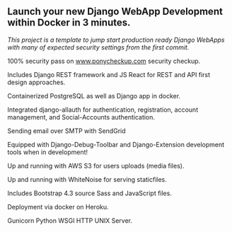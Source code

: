 Launch your new Django WebApp Development within Docker in 3 minutes.
-

*This project is a template to jump start production ready Django WebApps with many of expected security settings from the first commit.*

100% security pass on www.ponycheckup.com security checkup.

Includes Django REST framework and JS React for REST and API first design approaches.

Containerized PostgreSQL as well as Django app in docker.

Integrated django-allauth for authentication, registration, account management, and Social-Accounts authentication.

Sending email over SMTP with SendGrid

Equipped with Django-Debug-Toolbar and Django-Extension development tools when in development!

Up and running with AWS S3 for users uploads (media files).

Up and running with WhiteNoise for serving staticfiles.

Includes Bootstrap 4.3 source Sass and JavaScript files.

Deployment via docker on Heroku.

Gunicorn Python WSGI HTTP UNIX Server.
